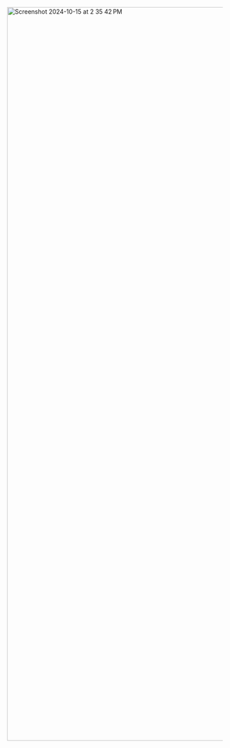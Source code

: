 <img width="1709" alt="Screenshot 2024-10-15 at 2 35 42 PM" src="https://github.com/user-attachments/assets/140c5486-b151-4aa3-abac-e65206270dcb">
